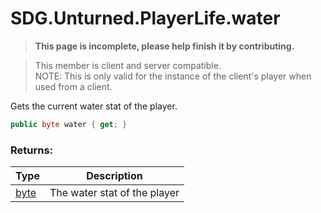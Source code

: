 # SDG.Unturned.PlayerLife.water

<blockquote><p><b>This page is incomplete, please help finish it by contributing.<p></b></blockquote>

> This member is client and server compatible.<br>
> NOTE: This is only valid for the instance of the client's player when used from a client.

Gets the current water stat of the player.

```csharp
public byte water { get; }
```

### Returns:

Type | Description
------------ | -------------
[byte](https://docs.microsoft.com/en-us/dotnet/api/system.byte?view=netframework-3.5) | The water stat of the player